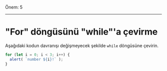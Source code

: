 Önem: 5

---

# "For" döngüsünü "while"'a çevirme

Aşağıdaki kodun davranışı değişmeyecek şekilde `while` döngüsüne çevirin.

```js run
for (let i = 0; i < 3; i++) {
  alert( `number ${i}!` );
}
```

